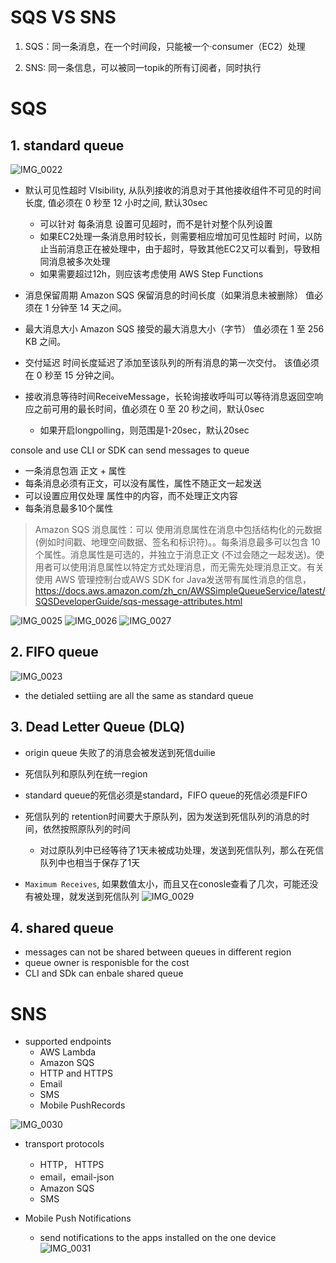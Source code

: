 # SQS VS SNS


1. SQS：同一条消息，在一个时间段，只能被一个·consumer（EC2）处理

2. SNS: 同一条信息，可以被同一topik的所有订阅者，同时执行


# SQS

## 1. standard queue


![IMG_0022](https://user-images.githubusercontent.com/26485327/70875604-ca535c80-1ff9-11ea-9dda-6d7011e021fe.jpeg)

- 默认可见性超时 VIsibility, 从队列接收的消息对于其他接收组件不可见的时间长度, 值必须在 0 秒至 12 小时之间, 默认30sec
  - 可以针对 每条消息 设置可见超时，而不是针对整个队列设置
  - 如果EC2处理一条消息用时较长，则需要相应增加可见性超时 时间，以防止当前消息正在被处理中，由于超时，导致其他EC2又可以看到，导致相同消息被多次处理
  - 如果需要超过12h，则应该考虑使用 AWS Step Functions
- 消息保留周期
Amazon SQS 保留消息的时间长度（如果消息未被删除）
值必须在 1 分钟至 14 天之间。

- 最大消息大小
Amazon SQS 接受的最大消息大小（字节）
值必须在 1 至 256 KB 之间。

- 交付延迟
时间长度延迟了添加至该队列的所有消息的第一次交付。
该值必须在 0 秒至 15 分钟之间。

- 接收消息等待时间ReceiveMessage，长轮询接收呼叫可以等待消息返回空响应之前可用的最长时间，值必须在 0 至 20 秒之间，默认0sec
  - 如果开启longpolling，则范围是1-20sec，默认20sec


console and  use CLI or SDK can send messages to queue
- 一条消息包涵 正文 + 属性
- 每条消息必须有正文，可以没有属性，属性不随正文一起发送
- 可以设置应用仅处理 属性中的内容，而不处理正文内容
- 每条消息最多10个属性

> Amazon SQS 消息属性：可以 使用消息属性在消息中包括结构化的元数据 (例如时间戳、地理空间数据、签名和标识符)。。每条消息最多可以包含 10 个属性。消息属性是可选的，并独立于消息正文 (不过会随之一起发送)。使用者可以使用消息属性以特定方式处理消息，而无需先处理消息正文。有关使用 AWS 管理控制台或AWS SDK for Java发送带有属性消息的信息，https://docs.aws.amazon.com/zh_cn/AWSSimpleQueueService/latest/SQSDeveloperGuide/sqs-message-attributes.html

![IMG_0025](https://user-images.githubusercontent.com/26485327/70877427-beb76400-2000-11ea-8a07-9f473e4acaee.jpeg)
![IMG_0026](https://user-images.githubusercontent.com/26485327/70877428-c1b25480-2000-11ea-8359-7c49e73e2535.jpeg)
![IMG_0027](https://user-images.githubusercontent.com/26485327/70877433-c4ad4500-2000-11ea-8d27-1319c1d5e0a2.jpeg)





## 2. FIFO queue


![IMG_0023](https://user-images.githubusercontent.com/26485327/70876134-cc1e1f80-1ffb-11ea-8684-8a1666f1b4ec.jpeg)

- the detialed settiing are all the same as standard queue



## 3. Dead Letter Queue (DLQ)

- origin queue 失败了的消息会被发送到死信duilie
- 死信队列和原队列在统一region
- standard queue的死信必须是standard，FIFO queue的死信必须是FIFO
- 死信队列的 retention时间要大于原队列，因为发送到死信队列的消息的时间，依然按照原队列的时间
  - 对过原队列中已经等待了1天未被成功处理，发送到死信队列，那么在死信队列中也相当于保存了1天

- `Maximum Receives`, 如果数值太小，而且又在conosle查看了几次，可能还没有被处理，就发送到死信队列
![IMG_0029](https://user-images.githubusercontent.com/26485327/70958083-7446ed80-20bb-11ea-8eff-edfcec742108.jpeg)


## 4. shared queue

- messages can not be shared between queues in different region
- queue owner is responisble for the cost
- CLI and SDk can enbale shared queue



# SNS

- supported endpoints
  - AWS Lambda
  - Amazon SQS
  - HTTP and HTTPS
  - Email
  - SMS
  - Mobile PushRecords

![IMG_0030](https://user-images.githubusercontent.com/26485327/70958696-727e2980-20bd-11ea-8443-bd312890cd36.jpeg)

- transport protocols
  - HTTP， HTTPS
  - email，email-json
  - Amazon SQS
  - SMS


- Mobile Push Notifications
  - send notifications to the apps installed on the one device
![IMG_0031](https://user-images.githubusercontent.com/26485327/70959370-6f843880-20bf-11ea-97c9-cb206e8c4b19.jpeg)

 


















